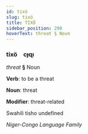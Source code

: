```yaml
---
id: tixö
slug: tixö
title: TİXÖ
sidebar_position: 290
hoverText: threat § Noun
---
```


### tixö&emsp;<span kind="abugida">cɟɋı</span>

*threat* **§** Noun

**Verb**: to be a threat

**Noun**: threat

**Modifier**: threat-related

Swahili tisho undefined

*Niger-Congo Language Family*